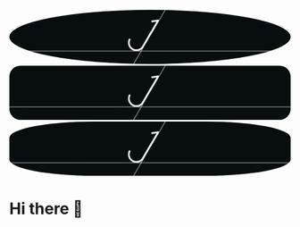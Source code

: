 <a href="url"><img src="https://github.com/wanaguirre/wanaguirre/blob/main/1_gif.gif" height="auto" style="border-radius:50%"></a>
<img src="https://github.com/wanaguirre/wanaguirre/blob/main/1_gif.gif" width="auto" height="auto" alt="Logo" style="border-style: 2px solid red; border-radius: 20px;" />
<kbd><img src="https://github.com/wanaguirre/wanaguirre/blob/main/1_gif.gif" style="border-radius:30%" /></kbd>

# Hi there 👋

<!--
**wanaguirre/wanaguirre** is a ✨ _special_ ✨ repository because its `README.md` (this file) appears on your GitHub profile.

Here are some ideas to get you started:

- 🔭 I’m currently working on ...
- 🌱 I’m currently learning ...
- 👯 I’m looking to collaborate on ...
- 🤔 I’m looking for help with ...
- 💬 Ask me about ...
- 📫 How to reach me: ...
- 😄 Pronouns: ...
- ⚡ Fun fact: ...
-->
